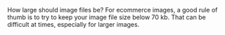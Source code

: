 How large should image files be?
For ecommerce images, a good rule of thumb is to try to keep your image file size below 70 kb. That can be difficult at times, especially for larger images.
